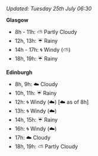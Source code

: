 *Updated: Tuesday 25th July 06:30*

**Glasgow**

* 8h - 11h: :partly_sunny: Partly Cloudy
* 12h, 13h: :umbrella: Rainy
* 14h - 17h: :cyclone: Windy (:partly_sunny:)
* 18h, 19h: :umbrella: Rainy

**Edinburgh**

* 8h, 9h: :cloud: Cloudy
* 10h, 11h: :umbrella: Rainy
* 12h: :cyclone: Windy (:cloud:) [:cloud: as of 8h]
* 13h: :cyclone: Windy (:cloud:)
* 14h, 15h: :umbrella: Rainy
* 16h: :cyclone: Windy (:cloud:)
* 17h: :cloud: Cloudy
* 18h, 19h: :partly_sunny: Partly Cloudy

